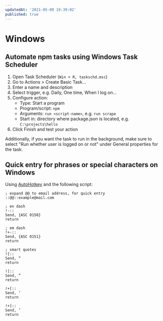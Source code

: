 ```yaml
---
updatedAt: '2021-05-09 19:39:02'
published: true
---
```


# Windows

## Automate npm tasks using Windows Task Scheduler

1. Open Task Scheduler (`Win + R, taskschd.msc`)
1. Go to Actions > Create Basic Task...
1. Enter a name and description
1. Select trigger, e.g. Daily, One time, When I log on...
1. Configure action:
   - Type: Start a program
   - Program/script: `npm`
   - Arguments: `run <script-name>`, e.g. `run scrape`
   - Start in: directory where package.json is located, e.g. `C:\projects\hello`
1. Click Finish and test your action

Additionally, if you want the task to run in the background, make sure to select "Run whether user is logged on or not" under General properties for the task.

## Quick entry for phrases or special characters on Windows

Using [AutoHotkey](https://www.autohotkey.com/) and the following script:

```autohotkey
; expand @@ to email address, for quick entry
::@@::example@mail.com

; en dash
!-::
Send, {ASC 0150}
return

; em dash
!+-::
Send, {ASC 0151}
return

; smart quotes
![::
Send, “
return

!]::
Send, ”
return

!+[::
Send, ‘
return

!+]::
Send, ’
return
```
